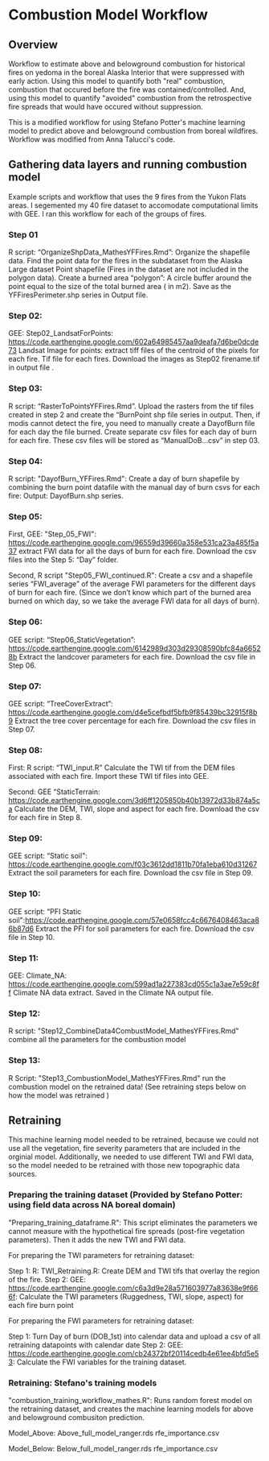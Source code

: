 # Combustion Model Workflow

## Overview 
Workflow to estimate above and belowground combustion for historical fires on yedoma in the boreal Alaska Interior that were suppressed with early action. 
Using this model to quantify both "real" combustion, combustion that occured before the fire was contained/controlled. 
And, using this model to quantify "avoided" combustion from the retrospective fire spreads that would have occured without suppression. 

This is a modified workflow for using Stefano Potter's machine learning model to predict above and belowground combustion from boreal wildfires. 
Workflow was modified from Anna Talucci's code. 


## Gathering data layers and running combustion model 

Example scripts and workflow that uses the 9 fires from the Yukon Flats areas. I segemented my 40 fire dataset to accomodate computational limits with GEE. I ran this workflow for each of the groups of fires. 


### Step 01 
R script: “OrganizeShpData_MathesYFFires.Rmd”: 
Organize the shapefile data. Find the point data for the fires in the subdataset from the Alaska Large dataset Point shapefile (Fires in the dataset are not included in the polygon data). Create a burned area “polygon”: A circle buffer around the point equal to the size of the total burned area ( in m2). Save as the YFFiresPerimeter.shp series in Output file. 

### Step 02: 
GEE: Step02_LandsatForPoints: https://code.earthengine.google.com/602a64985457aa9deafa7d6be0dcde73
Landsat Image for points: extract tiff files of the centroid of the pixels for each fire. Tif file for each fires. Download the images as Step02 firename.tif in output file .

### Step 03: 
R script: “RasterToPointsYFFires.Rmd”. 
Upload the rasters from the tif files created in step 2 and create the “BurnPoint shp file series in output. 
Then, if modis cannot detect the fire, you need to manually create a DayofBurn file for each day the file burned. Create separate csv files for each day of burn for each fire. These csv files will be stored as “ManualDoB…csv” in step 03. 

### Step 04: 
R script: "DayofBurn_YFFires.Rmd": 
Create a day of burn shapefile by combining the burn point datafile with the manual day of burn csvs for each fire: Output: DayofBurn.shp series.  

### Step 05: 
First, GEE: "Step_05_FWI": https://code.earthengine.google.com/96559d39660a358e531ca23a485f5a37
extract FWI data for all the days of burn for each fire. Download the csv files into the Step 5: “Day” folder. 

Second, R script "Step05_FWI_continued.R": 
Create a csv and a shapefile series “FWI_average” of the average FWI parameters for the different days of burn for each fire. (Since we don’t know which part of the burned area burned on which day, so we take the average FWI data for all days of burn). 

### Step 06: 
GEE script: “Step06_StaticVegetation”: https://code.earthengine.google.com/6142989d303d29308590bfc84a66528b
Extract the landcover parameters for each fire. Download the csv file in Step 06. 

### Step 07: 
GEE script: “TreeCoverExtract”: https://code.earthengine.google.com/d4e5cefbdf5bfb9f85439bc32915f8b9
Extract the tree cover percentage for each fire. Download the csv files in Step 07. 

### Step 08: 
First: R script: “TWI_input.R” 
Calculate the TWI tif from the DEM files associated with each fire. Import these TWI tif files into GEE. 

Second: GEE “StaticTerrain: https://code.earthengine.google.com/3d6ff1205850b40b13972d33b874a5ca
Calculate the DEM, TWI, slope and aspect for each fire. Download the csv for each fire in Step 8. 


### Step 09: 
GEE script: “Static soil": https://code.earthengine.google.com/f03c3612dd1811b70fa1eba610d31267
Extract the soil parameters for each fire. Download the csv file in Step 09. 

### Step 10: 
GEE script: “PFI Static soil":https://code.earthengine.google.com/57e0658fcc4c6676408463aca86b87d6
Extract the PFI for soil parameters for each fire. Download the csv file in Step 10.

### Step 11: 
GEE: Climate_NA: https://code.earthengine.google.com/599ad1a227383cd055c1a3ae7e59c8ff
Climate NA data extract. Saved in the Climate NA output file.  

### Step 12: 
R script: "Step12_CombineData4CombustModel_MathesYFFires.Rmd"
combine all the parameters for the combustion model 

### Step 13: 
R Script: "Step13_CombustionModel_MathesYFFires.Rmd"
run the combustion model on the retrained data! (See retraining steps below on how the model was retrained )


## Retraining 

This machine learning model needed to be retrained, because we could not use all the vegetation, fire severity parameters that are included in the orginial model. Additionally, we needed to use different TWI and FWI data, so the model 
needed to be retrained with those new topographic data sources. 

### Preparing the training dataset (Provided by Stefano Potter: using field data across NA boreal domain)
"Preparing_training_dataframe.R": This script eliminates the parameters we cannot measure with the hypothetical fire spreads (post-fire vegetation parameters). Then it adds the new TWI and FWI data. 

For preparing the TWI parameters for retraining dataset: 

  Step 1: R: TWI_Retraining.R: Create DEM and TWI tifs that overlay the region of the fire. 
  Step 2: GEE: https://code.earthengine.google.com/c6a3d9e28a571603977a83638e9f666f: Calculate the TWI parameters (Ruggedness, TWI, slope, aspect) for each fire burn point 

For preparing the FWI parameters for retraining dataset: 

  Step 1: Turn Day of burn (DOB_1st) into calendar data and upload a csv of all retraining datapoints with calendar date 
  Step 2: GEE: https://code.earthengine.google.com/cb24372bf20114cedb4e61ee4bfd5e53: Calculate the FWI variables for the training dataset. 

### Retraining: Stefano's training models 
"combustion_training_workflow_mathes.R": Runs random forest model on the retraining dataset, and creates the machine learning models for above and belowground combusiton prediction.  

Model_Above: Above_full_model_ranger.rds
                  rfe_importance.csv
                  
Model_Below: Below_full_model_ranger.rds
                  rfe_importance.csv           



